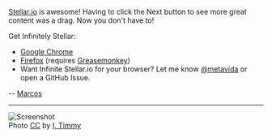 [Stellar.io](http://stellar.io) is awesome! Having to click the Next button to see more great content was a drag. Now you don't have to!

Get Infinitely Stellar:

* [Google Chrome](https://chrome.google.com/webstore/detail/agnoeoljdbkgpdeoenhbgacempgcnblk)
* [Firefox](https://github.com/downloads/metavida/infinitely_stellar/infinitely_stellar.user.js) (requires [Greasemonkey](http://www.greasespot.net))
* Want Infinite Stellar.io for your browser? Let me know [@metavida](http://twitter.com/metavida) or open a GitHub Issue.

-- [Marcos](http://stellar.io/metavida)

----

![Screenshot](/metavida/infinitely_stellar/raw/master/images/screenshot1-1280.png)  
Photo [CC](http://creativecommons.org/licenses/by-nc-sa/3.0/) by [I, Timmy](http://www.flickr.com/photos/apoptotic/6096517361)